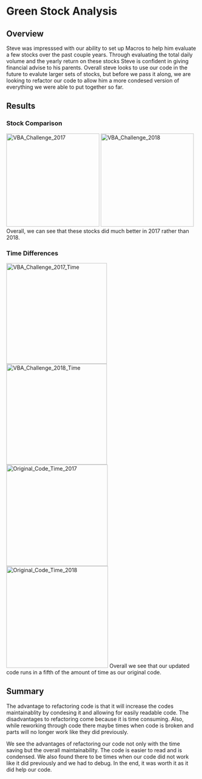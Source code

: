 # Green Stock Analysis #
## Overview ##
Steve was impresssed with our ability to set up Macros to help him evaluate a few stocks over the past couple years. Through evaluating the total daily volume and the yearly return on these stocks Steve is confident in giving financial advise to his parents. Overall steve looks to use our code in the future to evalute larger sets of stocks, but before we pass it along, we are looking to refactor our code to allow him a more condesed version of everything we were able to put together so far.

## Results ##

### Stock Comparison ###
<img width="245" alt="VBA_Challenge_2017" src="https://user-images.githubusercontent.com/101231388/161447927-fc9a02fb-6013-47fd-a062-b8baf75d7bcb.png">
<img width="245" alt="VBA_Challenge_2018" src="https://user-images.githubusercontent.com/101231388/161447928-8514c10b-f2c0-4463-8e28-d5c045e6610d.png">
Overall, we can see that these stocks did much better in 2017 rather than 2018.

### Time Differences ###
<img width="265" alt="VBA_Challenge_2017_Time" src="https://user-images.githubusercontent.com/101231388/161447983-4d78665d-6ac0-41d4-99c0-7462c50ad5cc.png">
<img width="265" alt="VBA_Challenge_2018_Time" src="https://user-images.githubusercontent.com/101231388/161448003-443daa60-0dbb-454d-9b29-0aeea731e677.png">
<img width="267" alt="Original_Code_Time_2017" src="https://user-images.githubusercontent.com/101231388/161448006-61bedf02-8291-4317-b621-5ffc5a562d38.png">
<img width="268" alt="Original_Code_Time_2018" src="https://user-images.githubusercontent.com/101231388/161448010-d70eba44-693a-4689-a619-ccb66e219f30.png">
Overall we see that our updated code runs in a fifth of the amount of time as our original code.

## Summary ##
The advantage to refactoring code is that it will increase the codes maintainablity by condesing it and allowing for easily readable code. The disadvantages to refactoring come because it is time consuming. Also, while reworking through code there maybe times when code is broken and parts will no longer work like they did previously.

We see the advantages of refactoring our code not only with the time saving but the overall maintainability. The code is easier to read and is condensed. We also found there to be times when our code did not work like it did previously and we had to debug. In the end, it was worth it as it did help our code.
